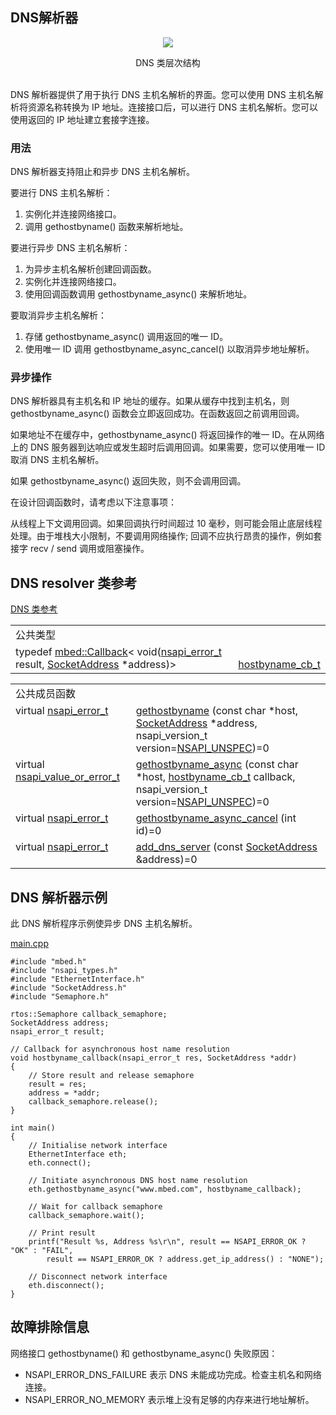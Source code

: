## DNS解析器

<div align=center><img src="https://os.mbed.com/docs/v5.9/mbed-os-api-doxy/class_d_n_s.png">

DNS 类层次结构</div>                                                           
DNS 解析器提供了用于执行 DNS 主机名解析的界面。您可以使用 DNS 主机名解析将资源名称转换为 IP 地址。连接接口后，可以进行 DNS 主机名解析。您可以使用返回的 IP 地址建立套接字连接。

### 用法

DNS 解析器支持阻止和异步 DNS 主机名解析。

要进行 DNS 主机名解析：

1. 实例化并连接网络接口。
2. 调用 gethostbyname() 函数来解析地址。

要进行异步 DNS 主机名解析：

1. 为异步主机名解析创建回调函数。
2. 实例化并连接网络接口。
3. 使用回调函数调用 gethostbyname_async() 来解析地址。

要取消异步主机名解析：

1. 存储 gethostbyname_async() 调用返回的唯一 ID。
2. 使用唯一 ID 调用 gethostbyname_async_cancel() 以取消异步地址解析。

### 异步操作

DNS 解析器具有主机名和 IP 地址的缓存。如果从缓存中找到主机名，则 gethostbyname_async() 函数会立即返回成功。在函数返回之前调用回调。

如果地址不在缓存中，gethostbyname_async() 将返回操作的唯一 ID。在从网络上的 DNS 服务器到达响应或发生超时后调用回调。如果需要，您可以使用唯一 ID 取消 DNS 主机名解析。

如果 gethostbyname_async() 返回失败，则不会调用回调。

在设计回调函数时，请考虑以下注意事项：

从线程上下文调用回调。如果回调执行时间超过 10 毫秒，则可能会阻止底层线程处理。由于堆栈大小限制，不要调用网络操作; 回调不应执行昂贵的操作，例如套接字 recv / send 调用或阻塞操作。

## DNS resolver 类参考
[DNS 类参考](http://os.mbed.com/docs/v5.9/mbed-os-api-doxy/class_d_n_s.html)

<table><tbody><tr><td colspan="2">公共类型</td>
		</tr><tr><td style="vertical-align:top;">typedef <a href="http://os.mbed.com/docs/v5.9/mbed-os-api-doxy/classmbed_1_1_callback.html" rel="nofollow" target="_blank">mbed::Callback</a>&lt; void(<a href="http://os.mbed.com/docs/v5.9/mbed-os-api-doxy/group__netsocket.html#ga67a8f07758d2ee2a1809293fa52bdf14" rel="nofollow" target="_blank">nsapi_error_t</a> result, <a href="http://os.mbed.com/docs/v5.9/mbed-os-api-doxy/class_socket_address.html" rel="nofollow" target="_blank">SocketAddress</a> *address)&gt;&nbsp;</td>
			<td style="vertical-align:bottom;"><a href="http://os.mbed.com/docs/v5.9/mbed-os-api-doxy/class_d_n_s.html#aec4eac28a4be8097efeacb76f1cd9b4b" rel="nofollow" target="_blank">hostbyname_cb_t</a></td>
		</tr></tbody></table>
<table><tbody><tr><td colspan="2">公共成员函数</td>
		</tr><tr><td style="vertical-align:top;">virtual <a href="http://os.mbed.com/docs/v5.9/mbed-os-api-doxy/group__netsocket.html#ga67a8f07758d2ee2a1809293fa52bdf14" rel="nofollow" target="_blank">nsapi_error_t</a>&nbsp;</td>
			<td style="vertical-align:bottom;"><a href="http://os.mbed.com/docs/v5.9/mbed-os-api-doxy/class_d_n_s.html#aca164b9a2db4edd93939403afaaddd7a" rel="nofollow" target="_blank">gethostbyname</a> (const char *host, <a href="http://os.mbed.com/docs/v5.9/mbed-os-api-doxy/class_socket_address.html" rel="nofollow" target="_blank">SocketAddress</a> *address, nsapi_version_t version=<a href="http://os.mbed.com/docs/v5.9/mbed-os-api-doxy/group__netsocket.html#ggacde826f51019112728ee4ae4e10b8a4fa09ed8714a685448ae2e149c4a142ffe7" rel="nofollow" target="_blank">NSAPI_UNSPEC</a>)=0</td>
		</tr><tr><td style="vertical-align:top;">virtual <a href="http://os.mbed.com/docs/v5.9/mbed-os-api-doxy/group__netsocket.html#ga4dc6e8ec26b364f135278917c3f27c6e" rel="nofollow" target="_blank">nsapi_value_or_error_t</a>&nbsp;</td>
			<td style="vertical-align:bottom;"><a href="http://os.mbed.com/docs/v5.9/mbed-os-api-doxy/class_d_n_s.html#ab578ede181eece6a3e83b46b237653d2" rel="nofollow" target="_blank">gethostbyname_async</a> (const char *host, <a href="http://os.mbed.com/docs/v5.9/mbed-os-api-doxy/class_d_n_s.html#aec4eac28a4be8097efeacb76f1cd9b4b" rel="nofollow" target="_blank">hostbyname_cb_t</a> callback, nsapi_version_t version=<a href="http://os.mbed.com/docs/v5.9/mbed-os-api-doxy/group__netsocket.html#ggacde826f51019112728ee4ae4e10b8a4fa09ed8714a685448ae2e149c4a142ffe7" rel="nofollow" target="_blank">NSAPI_UNSPEC</a>)=0</td>
		</tr><tr><td style="vertical-align:top;">virtual <a href="http://os.mbed.com/docs/v5.9/mbed-os-api-doxy/group__netsocket.html#ga67a8f07758d2ee2a1809293fa52bdf14" rel="nofollow" target="_blank">nsapi_error_t</a>&nbsp;</td>
			<td style="vertical-align:bottom;"><a href="http://os.mbed.com/docs/v5.9/mbed-os-api-doxy/class_d_n_s.html#a8be37f89c88d87ab31868959ae3d4d65" rel="nofollow" target="_blank">gethostbyname_async_cancel</a> (int id)=0</td>
		</tr><tr><td style="vertical-align:top;">virtual <a href="http://os.mbed.com/docs/v5.9/mbed-os-api-doxy/group__netsocket.html#ga67a8f07758d2ee2a1809293fa52bdf14" rel="nofollow" target="_blank">nsapi_error_t</a>&nbsp;</td>
			<td style="vertical-align:bottom;"><a href="http://os.mbed.com/docs/v5.9/mbed-os-api-doxy/class_d_n_s.html#ab7f2512a6e368aa8866b798a614d92e0" rel="nofollow" target="_blank">add_dns_server</a> (const <a href="http://os.mbed.com/docs/v5.9/mbed-os-api-doxy/class_socket_address.html" rel="nofollow" target="_blank">SocketAddress</a> &amp;address)=0</td>
		</tr></tbody></table>

## DNS 解析器示例
此 DNS 解析程序示例使异步 DNS 主机名解析。

[main.cpp](https://os.mbed.com/teams/mbed_example/code/DNS_GetHostbyNameAsync_Example/file/d0f7d306a900/main.cpp)                                                                                                  
```
#include "mbed.h"
#include "nsapi_types.h"
#include "EthernetInterface.h"
#include "SocketAddress.h"
#include "Semaphore.h"
 
rtos::Semaphore callback_semaphore;
SocketAddress address;
nsapi_error_t result;
 
// Callback for asynchronous host name resolution
void hostbyname_callback(nsapi_error_t res, SocketAddress *addr)
{
    // Store result and release semaphore
    result = res;
    address = *addr;
    callback_semaphore.release();
}
 
int main()
{
    // Initialise network interface
    EthernetInterface eth;
    eth.connect();
 
    // Initiate asynchronous DNS host name resolution
    eth.gethostbyname_async("www.mbed.com", hostbyname_callback);
 
    // Wait for callback semaphore
    callback_semaphore.wait();
 
    // Print result
    printf("Result %s, Address %s\r\n", result == NSAPI_ERROR_OK ? "OK" : "FAIL",
        result == NSAPI_ERROR_OK ? address.get_ip_address() : "NONE");
 
    // Disconnect network interface
    eth.disconnect();
}
``` 
## 故障排除信息
网络接口 gethostbyname() 和 gethostbyname_async() 失败原因：

+ NSAPI_ERROR_DNS_FAILURE 表示 DNS 未能成功完成。检查主机名和网络连接。
+ NSAPI_ERROR_NO_MEMORY 表示堆上没有足够的内存来进行地址解析。